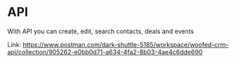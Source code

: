 # API

With API you can create, edit, search contacts, deals and events

Link:
https://www.postman.com/dark-shuttle-5185/workspace/woofed-crm-api/collection/905262-e0bb0d71-a634-4fa2-8b03-4ae4c6dde690
